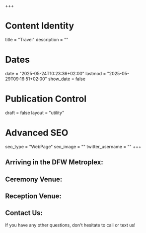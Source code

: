 +++
# Content Identity
title = "Travel"
description = ""
# Dates
date = "2025-05-24T10:23:36+02:00"
lastmod = "2025-05-29T09:16:51+02:00"
show_date = false

# Publication Control
draft = false
layout = "utility"

# Advanced SEO
seo_type = "WebPage"
seo_image = ""
twitter_username = ""
+++

## Arriving in the DFW Metroplex:

## Ceremony Venue:

## Reception Venue:

## Contact Us:

If you have any other questions, don't hesitate to call or text us!